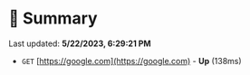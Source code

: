 # 📖 Summary
Last updated: **5/22/2023, 6:29:21 PM**

- `GET` [https://google.com](https://google.com) - **Up** (138ms)
